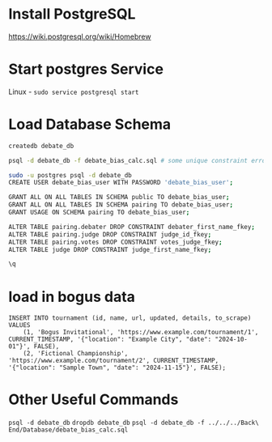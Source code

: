 # Install PostgreSQL

https://wiki.postgresql.org/wiki/Homebrew

# Start postgres Service
Linux - `sudo service postgresql start`

# Load Database Schema

```bash
createdb debate_db

psql -d debate_db -f debate_bias_calc.sql # some unique constraint error are fine here

sudo -u postgres psql -d debate_db
CREATE USER debate_bias_user WITH PASSWORD 'debate_bias_user';

GRANT ALL ON ALL TABLES IN SCHEMA public TO debate_bias_user;
GRANT ALL ON ALL TABLES IN SCHEMA pairing TO debate_bias_user;
GRANT USAGE ON SCHEMA pairing TO debate_bias_user;

ALTER TABLE pairing.debater DROP CONSTRAINT debater_first_name_fkey;
ALTER TABLE pairing.judge DROP CONSTRAINT judge_id_fkey;
ALTER TABLE pairing.votes DROP CONSTRAINT votes_judge_fkey;
ALTER TABLE judge DROP CONSTRAINT judge_first_name_fkey;

\q


```

# load in bogus data

```psql
INSERT INTO tournament (id, name, url, updated, details, to_scrape)
VALUES
    (1, 'Bogus Invitational', 'https://www.example.com/tournament/1', CURRENT_TIMESTAMP, '{"location": "Example City", "date": "2024-10-01"}', FALSE),
    (2, 'Fictional Championship', 'https://www.example.com/tournament/2', CURRENT_TIMESTAMP, '{"location": "Sample Town", "date": "2024-11-15"}', FALSE);
```

# Other Useful Commands
`psql -d debate_db`
`dropdb debate_db`
`psql -d debate_db -f ../../../Back\ End/Database/debate_bias_calc.sql`
